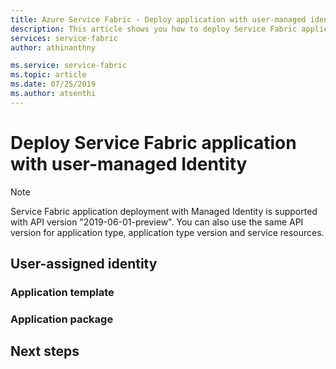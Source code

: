 ```yaml
---
title: Azure Service Fabric - Deploy application with user-managed identity | Microsoft Docs
description: This article shows you how to deploy Service Fabric application with user-managed identity
services: service-fabric
author: athinanthny

ms.service: service-fabric
ms.topic: article
ms.date: 07/25/2019
ms.author: atsenthi
---
```

# Deploy Service Fabric application with user-managed Identity

> [!NOTE] 
> Service Fabric application deployment with Managed Identity is supported with API version "2019-06-01-preview". You can also use the same API version for application type, application type version and service resources.

## User-assigned identity

### Application template

### Application package

## Next steps

